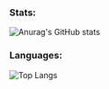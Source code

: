 ### Stats:

![Anurag's GitHub stats](https://github-readme-stats-mohanads-projects-a4054ad3.vercel.app/api?username=m0hanad1&show_icons=true&include_all_commits=true&theme=tokyonight)


### Languages:
![Top Langs](https://github-readme-stats-mohanads-projects-a4054ad3.vercel.app/api/top-langs/?username=m0hanad1&theme=tokyonight)
